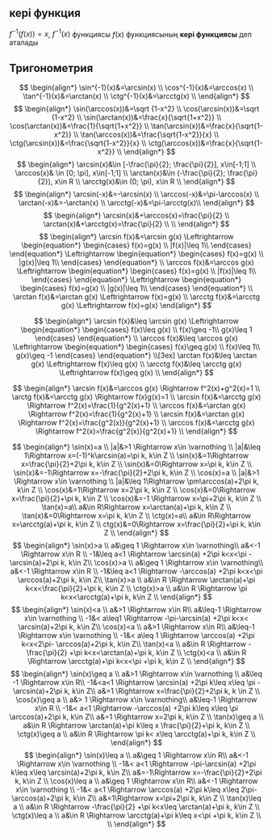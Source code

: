 ## кері функция 
$f^{-1}(f(x))=x$, $f^{-1}(x)$ функциясы $f(x)$ функциясының $\textbf{кері функциясы}$ деп аталады

## Тригонометрия
$$
\begin{align*}
\sin^{-1}(x)&=\arcsin(x) \\
\cos^{-1}(x)&=\arccos(x) \\
\tan^{-1}(x)&=\arctan(x) \\
\ctg^{-1}(x)&=\arcctg(x) \\
\end{align*}
$$
$$
\begin{align*}
\sin(\arccos(x))&=\sqrt {1-x^2} \\
\cos(\arcsin(x))&=\sqrt {1-x^2} \\
\sin(\arctan(x))&=\frac{x}{\sqrt{1+x^2}} \\
\cos(\arctan(x))&=\frac{1}{\sqrt{1+x^2}} \\
\tan(\arcsin(x))&=\frac{x}{\sqrt{1-x^2}} \\
\tan(\arccos(x))&=\frac{\sqrt{1-x^2}}{x} \\
\ctg(\arcsin(x))&=\frac{\sqrt{1-x^2}}{x} \\
\ctg(\arccos(x))&=\frac{x}{\sqrt{1-x^2}} \\
\end{align*}
$$
$$
\begin{align*}
\arcsin(x)&\in [-\frac{\pi}{2}; \frac{\pi}{2}], x\in[-1;1] \\
\arccos(x)& \in [0; \pi], x\in[-1;1] \\
\arctan(x)&\in (-\frac{\pi}{2}; \frac{\pi}{2}), x\in R \\
\arcctg(x)&\in (0; \pi), x\in R \\
\end{align*}
$$
$$
\begin{align*}
\arcsin(-x)&=-\arcsin(x) \\
\arccos(-x)&=\pi-\arccos(x) \\
\arctan(-x)&=-\arctan(x) \\
\arcctg(-x)&=\pi-\arcctg(x)\\
\end{align*}
$$
$$
\begin{align*}
\arcsin(x)&+\arccos(x)=\frac{\pi}{2} \\
\arctan(x)&+\arcctg(x)=\frac{\pi}{2} \\
\\
\end{align*}
$$
$$
\begin{align*}
\arcsin f(x)&=\arcsin g(x) \Leftrightarrow  
\begin{equation*}
 \begin{cases}
   f(x)=g(x) \\
   |f(x)|\leq 1\\
 \end{cases}
 \end{equation*}
 \Leftrightarrow
\begin{equation*}
 \begin{cases}
 f(x)=g(x) \\
 |g(x)|\leq 1\\
 \end{cases} 
\end{equation*} \\
\arccos f(x)&=\arccos g(x) \Leftrightarrow
\begin{equation*}
 \begin{cases}
   f(x)=g(x) \\
   |f(x)|\leq 1\\
 \end{cases}
 \end{equation*}
 \Leftrightarrow
\begin{equation*}
 \begin{cases}
 f(x)=g(x) \\
 |g(x)|\leq 1\\
 \end{cases} 
\end{equation*} \\
\arctan f(x)&=\arctan g(x) \Leftrightarrow f(x)=g(x) \\
\arcctg f(x)&=\arcctg g(x) \Leftrightarrow f(x)=g(x)
\end{align*}
$$

$$
\begin{align*}
\arcsin f(x)&\leq \arcsin g(x) \Leftrightarrow  
\begin{equation*}
 \begin{cases}
   f(x)\leq g(x) \\
   f(x)\geq -1\\
   g(x)\leq 1 
 \end{cases}
 \end{equation*} \\
\arccos f(x)&\leq \arccos g(x) \Leftrightarrow
\begin{equation*}
 \begin{cases}
   f(x)\geq g(x) \\
   f(x)\leq 1\\
   g(x)\geq -1
\end{cases}
\end{equation*} \\[3ex]
\arctan f(x)&\leq \arctan g(x) \Leftrightarrow f(x)\leq g(x) \\
\arcctg f(x)&\leq \arcctg g(x) \Leftrightarrow f(x)\geq g(x) \\
\end{align*}
$$

$$
\begin{align*}
\arcsin f(x)&=\arccos g(x) \Rightarrow f^2(x)+g^2(x)=1 \\
\arctg f(x)&=\arcctg g(x) \Rightarrow f(x)g(x)=1 \\
\arcsin f(x)&=\arcctg g(x) \Rightarrow f^2(x)=\frac{1}{g^2(x)+1} \\
\arccos f(x)&=\arctan g(x) \Rightarrow f^2(x)=\frac{1}{g^2(x)+1} \\
\arcsin f(x)&=\arctan g(x) \Rightarrow f^2(x)=\frac{g^2(x)}{g^2(x)+1} \\
\arccos f(x)&=\arcctg g(x) \Rightarrow f^2(x)=\frac{g^2(x)}{g^2(x)+1} \\
\end{align*}
$$

$$
\begin{align*}
\sin(x)=a \\
|a|&>1 \Rightarrow x\in \varnothing \\
|a|&\leq 1\Rightarrow x=(-1)^k\arcsin(a)=\pi k, k\in Z \\
\sin(x)&=1\Rightarrow x=\frac{\pi}{2}+2\pi k, k\in Z \\
\sin(x)&=0\Rightarrow x=\pi k, k\in Z \\
\sin(x)&=-1\Rightarrow x=-\frac{\pi}{2}+2\pi k, k\in Z \\
\cos(x)=a \\
|a|&>1 \Rightarrow x\in \varnothing \\
|a|&\leq 1\Rightarrow \pm\arccos(a)+2\pi k, k\in Z \\
\cos(x)&=1\Rightarrow x=2\pi k, k\in Z \\
\cos(x)&=0\Rightarrow x=\frac{\pi}{2}+\pi k, k\in Z \\
\cos(x)&=-1 \Rightarrow x=\pi+2\pi k, k\in Z \\
\tan(x)=a\\
a&\in R\Rightarrow x=\arctan(a)+\pi k, k\in Z \\
\tan(x)&=0\Rightarrow x=\pi k, k\in Z \\
\ctg(x)=a\\
a&\in R\Rightarrow x=\arcctg(a)+\pi k, k\in Z \\
ctg(x)&=0\Rightarrow x=\frac{\pi}{2}+\pi k, k\in Z \\
\end{align*}
$$
$$
\begin{align*}
\sin(x)>a \\
a&\geq 1 \Rightarrow x\in \varnothing\\
a&<-1 \Rightarrow x\in R \\
-1&\leq a<1 \Rightarrow \arcsin(a) +2\pi k<x<\pi -\arcsin(a)+2\pi k, k\in Z\\
\cos(x)>a \\
a&\geq 1 \Rightarrow x\in \varnothing\\
a&<-1 \Rightarrow x\in R \\
-1&\leq a<1 \Rightarrow -\arccos(a) +2\pi k<x<\pi \arccos(a)+2\pi k, k\in Z\\
\tan(x)>a \\
a&\in R \Rightarrow \arctan(a)+\pi k<x<\frac{\pi}{2}+\pi k, k\in Z \\
\ctg(x)>a \\
a&\in R \Rightarrow \pi k<x<\arcctg(a)+\pi k, k\in Z \\
\end{align*}
$$
$$
\begin{align*}
\sin(x)<a \\
a&>1 \Rightarrow x\in R\\
a&\leq-1 \Rightarrow x\in \varnothing \\
-1&< a\leq1 \Rightarrow -\pi-\arcsin(a) +2\pi k<x< \arcsin(a)+2\pi k, k\in Z\\
\cos(x)<a \\
a&>1 \Rightarrow x\in R\\
a&\leq-1 \Rightarrow x\in \varnothing \\
-1&< a\leq 1 \Rightarrow \arccos(a) +2\pi k<x<2\pi- \arccos(a)+2\pi k, k\in Z\\
\tan(x)<a \\
a&\in R \Rightarrow -\frac{\pi}{2} +\pi k<x<\arctan(a)+\pi k, k\in Z \\
\ctg(x)<a \\
a&\in R \Rightarrow \arcctg(a)+\pi k<x<\pi +\pi k, k\in Z \\
\end{align*}
$$
$$
\begin{align*}
\sin(x)\geq a \\
a&>1 \Rightarrow x\in \varnothing  \\
a&\leq -1 \Rightarrow x\in R\\
-1&<a<1  \Rightarrow \arcsin(a) +2\pi k\leq x\leq \pi -\arcsin(a)+2\pi k, k\in Z\\
a&=1 \Rightarrow x=\frac{\pi}{2}+2\pi k, k \in Z \\
\cos(x)\geq a \\
a&> 1 \Rightarrow x\in \varnothing\\
a&\leq-1 \Rightarrow x\in R \\
-1&< a<1 \Rightarrow -\arccos(a) +2\pi k\leq x\leq \pi \arccos(a)+2\pi k, k\in Z\\
a&=1 \Rightarrow x=2\pi k, k\in Z \\
\tan(x)\geq a \\
a&\in R \Rightarrow \arctan(a)+\pi k\leq x \frac{\pi}{2}+\pi k, k\in Z \\
\ctg(x)\geq a \\
a&\in R \Rightarrow \pi k< x\leq \arcctg(a)+\pi k, k\in Z \\
\end{align*}
$$
$$
\begin{align*}
\sin(x)\leq a \\
a&\geq 1 \Rightarrow x\in R\\
a&<-1 \Rightarrow x\in \varnothing \\
-1&< a<1 \Rightarrow -\pi-\arcsin(a) +2\pi k\leq x\leq \arcsin(a)+2\pi k, k\in Z\\
a&=-1\Rightarrow x=-\frac{\pi}{2}+2\pi k, k\in Z \\
\cos(x)\leq a \\
a&\geq 1 \Rightarrow x\in R\\
a&<-1 \Rightarrow x\in \varnothing \\
-1&< a<1 \Rightarrow \arccos(a) +2\pi k\leq x\leq 2\pi- \arccos(a)+2\pi k, k\in Z\\
a&=1\Rightarrow x=\pi+2\pi k, k\in Z \\
\tan(x)\leq a \\
a&\in R \Rightarrow -\frac{\pi}{2} +\pi k<x\leq \arctan(a)+\pi k, k\in Z \\
\ctg(x)\leq a \\
a&\in R \Rightarrow \arcctg(a)+\pi k\leq x<\pi +\pi k, k\in Z \\
\\
\end{align*}
$$